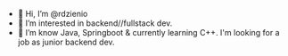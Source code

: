 - 👋 Hi, I’m @rdzienio
- 👀 I’m interested in backend//fullstack dev.
- 🌱 I’m know Java, Springboot & currently learning C++.
I'm looking for a job as junior backend dev.
